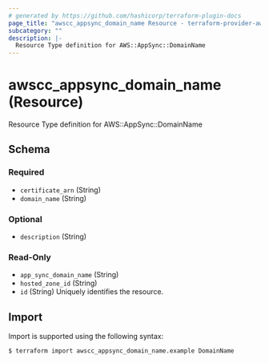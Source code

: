 ```yaml
---
# generated by https://github.com/hashicorp/terraform-plugin-docs
page_title: "awscc_appsync_domain_name Resource - terraform-provider-awscc"
subcategory: ""
description: |-
  Resource Type definition for AWS::AppSync::DomainName
---
```


# awscc_appsync_domain_name (Resource)

Resource Type definition for AWS::AppSync::DomainName



<!-- schema generated by tfplugindocs -->
## Schema

### Required

- `certificate_arn` (String)
- `domain_name` (String)

### Optional

- `description` (String)

### Read-Only

- `app_sync_domain_name` (String)
- `hosted_zone_id` (String)
- `id` (String) Uniquely identifies the resource.

## Import

Import is supported using the following syntax:

```shell
$ terraform import awscc_appsync_domain_name.example DomainName
```
